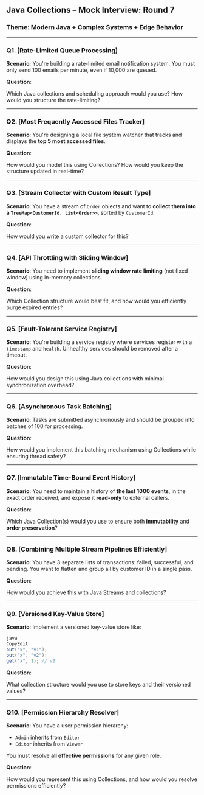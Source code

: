 ## **Java Collections – Mock Interview: Round 7**

### **Theme:** Modern Java + Complex Systems + Edge Behavior

---

### **Q1. [Rate-Limited Queue Processing]**

**Scenario**: You're building a rate-limited email notification system. You must only send 100 emails per minute, even if 10,000 are queued.

**Question**:

Which Java collections and scheduling approach would you use? How would you structure the rate-limiting?

---

### **Q2. [Most Frequently Accessed Files Tracker]**

**Scenario**: You're designing a local file system watcher that tracks and displays the **top 5 most accessed files**.

**Question**:

How would you model this using Collections? How would you keep the structure updated in real-time?

---

### **Q3. [Stream Collector with Custom Result Type]**

**Scenario**: You have a stream of `Order` objects and want to **collect them into a `TreeMap<CustomerId, List<Order>>`**, sorted by `CustomerId`.

**Question**:

How would you write a custom collector for this?

---

### **Q4. [API Throttling with Sliding Window]**

**Scenario**: You need to implement **sliding window rate limiting** (not fixed window) using in-memory collections.

**Question**:

Which Collection structure would best fit, and how would you efficiently purge expired entries?

---

### **Q5. [Fault-Tolerant Service Registry]**

**Scenario**: You're building a service registry where services register with a `timestamp` and `health`. Unhealthy services should be removed after a timeout.

**Question**:

How would you design this using Java collections with minimal synchronization overhead?

---

### **Q6. [Asynchronous Task Batching]**

**Scenario**: Tasks are submitted asynchronously and should be grouped into batches of 100 for processing.

**Question**:

How would you implement this batching mechanism using Collections while ensuring thread safety?

---

### **Q7. [Immutable Time-Bound Event History]**

**Scenario**: You need to maintain a history of **the last 1000 events**, in the exact order received, and expose it **read-only** to external callers.

**Question**:

Which Java Collection(s) would you use to ensure both **immutability** and **order preservation**?

---

### **Q8. [Combining Multiple Stream Pipelines Efficiently]**

**Scenario**: You have 3 separate lists of transactions: failed, successful, and pending. You want to flatten and group all by customer ID in a single pass.

**Question**:

How would you achieve this with Java Streams and collections?

---

### **Q9. [Versioned Key-Value Store]**

**Scenario**: Implement a versioned key-value store like:

```java
java
CopyEdit
put("x", "v1");
put("x", "v2");
get("x", 1); // v1

```

**Question**:

What collection structure would you use to store keys and their versioned values?

---

### **Q10. [Permission Hierarchy Resolver]**

**Scenario**: You have a user permission hierarchy:

- `Admin` inherits from `Editor`
- `Editor` inherits from `Viewer`

You must resolve **all effective permissions** for any given role.

**Question**:

How would you represent this using Collections, and how would you resolve permissions efficiently?
